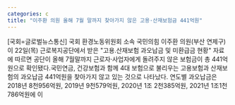 ```yaml
---
categories: c
title: "이주환 의원 올해 7월 말까지 찾아가지 않은 고용·산재보험금 441억원"
---
```

[국회=글로벌뉴스통신] 국회 환경노동위원회 소속 국민의힘 이주환 의원(부산 연제구)이 22일(목) 근로복지공단에서 받은 "고용․산재보험 과오납금 및 미환급금 현황" 자료에 따르면 공단이 올해 7월말까지 근로자·사업자에게 돌려주지 않은 보험금이 총 441억원으로 확인됐다.국민연금, 건강보험과 함께 4대 보험으로 불리우는 고용보험과 산재보험의 과오납금 441억원을 찾아가지 않고 있는 것으로 나타났다. 연도별 과오납금은 2018년 8천956억원, 2019년 9천579억원, 2020년 1조 2천385억원, 2021년 1조1천786억원에 이